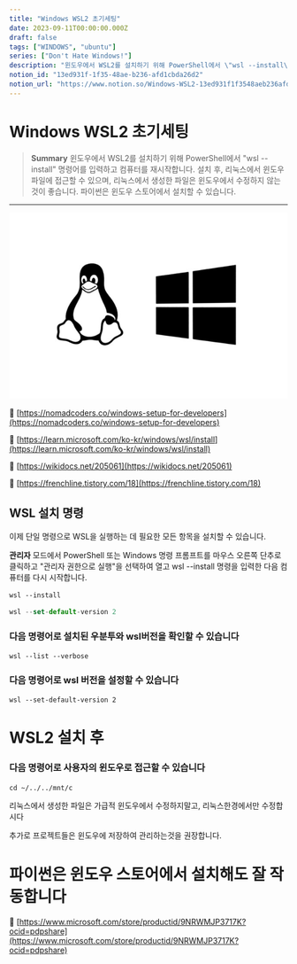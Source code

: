 ```yaml
---
title: "Windows WSL2 초기세팅"
date: 2023-09-11T00:00:00.000Z
draft: false
tags: ["WINDOWS", "ubuntu"]
series: ["Don't Hate Windows!"]
description: "윈도우에서 WSL2를 설치하기 위해 PowerShell에서 \"wsl --install\" 명령어를 입력하고 컴퓨터를 재시작합니다. 설치 후, 리눅스에서 윈도우 파일에 접근할 수 있으며, 리눅스에서 생성한 파일은 윈도우에서 수정하지 않는 것이 좋습니다. 파이썬은 윈도우 스토어에서 설치할 수 있습니다."
notion_id: "13ed931f-1f35-48ae-b236-afd1cbda26d2"
notion_url: "https://www.notion.so/Windows-WSL2-13ed931f1f3548aeb236afd1cbda26d2"
---
```


# Windows WSL2 초기세팅

> **Summary**
> 윈도우에서 WSL2를 설치하기 위해 PowerShell에서 "wsl --install" 명령어를 입력하고 컴퓨터를 재시작합니다. 설치 후, 리눅스에서 윈도우 파일에 접근할 수 있으며, 리눅스에서 생성한 파일은 윈도우에서 수정하지 않는 것이 좋습니다. 파이썬은 윈도우 스토어에서 설치할 수 있습니다.

---

![Image](image_4ee47a1c126c.png)

🔗 [https://nomadcoders.co/windows-setup-for-developers](https://nomadcoders.co/windows-setup-for-developers)

🔗 [https://learn.microsoft.com/ko-kr/windows/wsl/install](https://learn.microsoft.com/ko-kr/windows/wsl/install)

🔗 [https://wikidocs.net/205061](https://wikidocs.net/205061)

🔗 [https://frenchline.tistory.com/18](https://frenchline.tistory.com/18)

## **WSL 설치 명령**

이제 단일 명령으로 WSL을 실행하는 데 필요한 모든 항목을 설치할 수 있습니다. 

**관리자** 모드에서 PowerShell 또는 Windows 명령 프롬프트를 마우스 오른쪽 단추로 클릭하고 "관리자 권한으로 실행"을 선택하여 열고 wsl --install 명령을 입력한 다음 컴퓨터를 다시 시작합니다.

```plain text
wsl --install
```

```javascript
wsl --set-default-version 2
```

### 다음 명령어로 설치된 우분투와 wsl버전을 확인할 수 있습니다

```shell
wsl --list --verbose
```

### 다음 명령어로 wsl 버전을 설정할 수 있습니다

```shell
wsl --set-default-version 2
```


# WSL2 설치 후

### 다음 명령어로 사용자의 윈도우로 접근할 수 있습니다

```shell
cd ~/../../mnt/c
```

리눅스에서 생성한 파일은 가급적 윈도우에서 수정하지말고, 리눅스한경에서만 수정합시다

추가로 프로젝트들은 윈도우에 저장하여 관리하는것을 권장합니다.


# 파이썬은 윈도우 스토어에서 설치해도 잘 작동합니다

🔗 [https://www.microsoft.com/store/productid/9NRWMJP3717K?ocid=pdpshare](https://www.microsoft.com/store/productid/9NRWMJP3717K?ocid=pdpshare)

